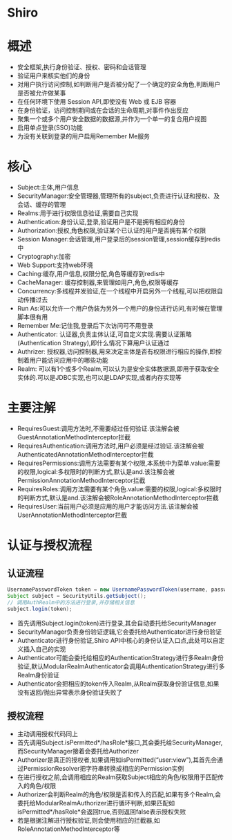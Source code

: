 # Shiro



# 概述



* 安全框架,执行身份验证、授权、密码和会话管理
* 验证用户来核实他们的身份
* 对用户执行访问控制,如判断用户是否被分配了一个确定的安全角色,判断用户是否被允许做某事
* 在任何环境下使用 Session API,即使没有 Web 或 EJB 容器
* 在身份验证，访问控制期间或在会话的生命周期,对事件作出反应
* 聚集一个或多个用户安全数据的数据源,并作为一个单一的复合用户视图
* 启用单点登录(SSO)功能
* 为没有关联到登录的用户启用Remember Me服务



# 核心



* Subject:主体,用户信息
* SecurityManager:安全管理器,管理所有的subject,负责进行认证和授权、及会话、缓存的管理
* Realms:用于进行权限信息验证,需要自己实现
* Authentication:身份认证,登录,验证用户是不是拥有相应的身份
* Authorization:授权,角色权限,验证某个已认证的用户是否拥有某个权限
* Session Manager:会话管理,用户登录后的session管理,session缓存到redis中
* Cryptography:加密
* Web Support:支持web环境
* Caching:缓存,用户信息,权限分配,角色等缓存到redis中
* CacheManager: 缓存控制器,来管理如用户,角色,权限等缓存
* Concurrency:多线程并发验证,在一个线程中开启另外一个线程,可以把权限自动传播过去
* Run As:可以允许一个用户伪装为另外一个用户的身份进行访问,有时候在管理脚本很有用
* Remember Me:记住我,登录后下次访问可不用登录
* Authenticator: 认证器,负责主体认证,可自定义实现.需要认证策略(Authentication Strategy),即什么情况下算用户认证通过
* Authrizer: 授权器,访问控制器,用来决定主体是否有权限进行相应的操作,即控制着用户能访问应用中的哪些功能
* Realm: 可以有1个或多个Realm,可以认为是安全实体数据源,即用于获取安全实体的.可以是JDBC实现,也可以是LDAP实现,或者内存实现等



# 主要注解



* RequiresGuest:调用方法时,不需要经过任何验证.该注解会被GuestAnnotationMethodInterceptor拦截
* RequiresAuthentication:调用方法时,用户必须是经过验证.该注解会被AuthenticatedAnnotationMethodInterceptor拦截
* RequiresPermissions:调用方法需要有某个权限,本系统中为菜单.value:需要的权限,logical:多权限时的判断方式,默认是and.该注解会被PermissionAnnotationMethodInterceptor拦截
* RequiresRoles:调用方法需要有某个角色.value:需要的权限,logical:多权限时的判断方式,默认是and.该注解会被RoleAnnotationMethodInterceptor拦截
* RequiresUser:当前用户必须是应用的用户才能访问方法.该注解会被UserAnnotationMethodInterceptor拦截



# 认证与授权流程



## 认证流程



```java
UsernamePasswordToken token = new UsernamePasswordToken(username, password);
Subject subject = SecurityUtils.getSubject();
// 调用AuthRealm中的方法进行登录,并存储相关信息
subject.login(token);
```

* 首先调用Subject.login(token)进行登录,其会自动委托给SecurityManager
* SecurityManager负责身份验证逻辑,它会委托给Authenticator进行身份验证
* Authenticator进行身份验证,Shiro API中核心的身份认证入口点,此处可以自定义插入自己的实现
* Authenticator可能会委托给相应的AuthenticationStrategy进行多Realm身份验证,默认ModularRealmAuthenticator会调用AuthenticationStrategy进行多Realm身份验证
* Authenticator会把相应的token传入Realm,从Realm获取身份验证信息,如果没有返回/抛出异常表示身份验证失败了



## 授权流程



* 主动调用授权代码同上
* 首先调用Subject.isPermitted*/hasRole*接口,其会委托给SecurityManager,而SecurityManager接着会委托给Authorizer
* Authorizer是真正的授权者,如果调用如isPermitted(“user:view”),其首先会通过PermissionResolver把字符串转换成相应的Permission实例
* 在进行授权之前,会调用相应的Realm获取Subject相应的角色/权限用于匹配传入的角色/权限
* Authorizer会判断Realm的角色/权限是否和传入的匹配,如果有多个Realm,会委托给ModularRealmAuthorizer进行循环判断,如果匹配如isPermitted*/hasRole*会返回true,否则返回false表示授权失败
* 若是根据注解进行授权验证,则会使用相应的拦截器,如RoleAnnotationMethodInterceptor等